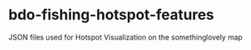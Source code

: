 # bdo-fishing-hotspot-features
JSON files used for Hotspot Visualization on the somethinglovely map
